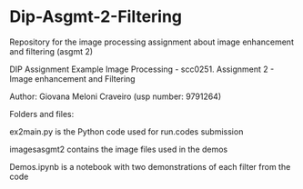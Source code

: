 # Dip-Asgmt-2-Filtering
Repository for the image processing assignment about image enhancement and filtering (asgmt 2)

DIP Assignment Example
Image Processing - scc0251.
Assignment 2 - Image enhancement and Filtering

Author:
Giovana Meloni Craveiro 
(usp number: 9791264)

Folders and files:

ex2main.py is the Python code used for run.codes submission

imagesasgmt2 contains the image files used in the demos

Demos.ipynb is a notebook with two demonstrations of each filter from the code
